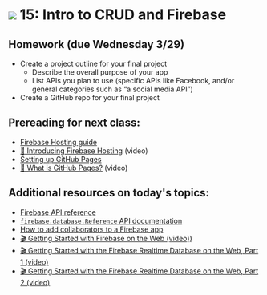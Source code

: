 # ![](https://ga-dash.s3.amazonaws.com/production/assets/logo-9f88ae6c9c3871690e33280fcf557f33.png) 15: Intro to CRUD and Firebase

## Homework (due __Wednesday__ 3/29)

- Create a project outline for your final project
    - Describe the overall purpose of your app
    - List APIs you plan to use (specific APIs like Facebook, and/or general categories such as “a social media API”)
- Create a GitHub repo for your final project

## Prereading for next class:

- [Firebase Hosting guide](https://firebase.google.com/docs/hosting/)
- [&#127909; Introducing Firebase Hosting](https://youtu.be/jsRVHeQd5kU?list=PLl-K7zZEsYLmOF_07IayrTntevxtbUxDL) (video)
- [Setting up GitHub Pages](https://pages.github.com)
- [&#127909; What is GitHub Pages?](https://youtu.be/2MsN8gpT6jY) (video)

## Additional resources on today's topics:

- [Firebase API reference](https://firebase.google.com/docs/reference/js/)
- [`firebase.database.Reference` API documentation](https://firebase.google.com/docs/reference/js/firebase.database.Reference)
- [How to add collaborators to a Firebase app](stackoverflow.com/questions/37569460/how-to-add-collaborators-to-a-firebase-app/37571602#37571602)
- [&#127916; Getting Started with Firebase on the Web (video))](https://www.youtube.com/watch?v=k1D0_wFlXgo&index=1&list=PLl-K7zZEsYLmnJ_FpMOZgyg6XcIGBu2OX)
- [&#127916; Getting Started with the Firebase Realtime Database on the Web, Part 1 (video)](https://www.youtube.com/watch?v=noB98K6A0TY&list=PLl-K7zZEsYLmnJ_FpMOZgyg6XcIGBu2OX&index=2)
- [&#127916; Getting Started with the Firebase Realtime Database on the Web, Part 2 (video)](https://www.youtube.com/watch?v=dBscwaqNPuk&list=PLl-K7zZEsYLmnJ_FpMOZgyg6XcIGBu2OX&index=3)
